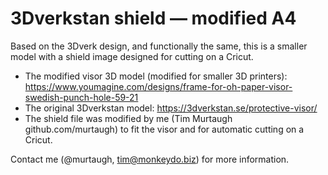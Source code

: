 # 3Dverkstan shield — modified A4

Based on the 3Dverk design, and functionally the same, this is a smaller model with a shield image designed for cutting on a Cricut.

* The modified visor 3D model (modified for smaller 3D printers): https://www.youmagine.com/designs/frame-for-oh-paper-visor-swedish-punch-hole-59-21
* The original 3Dverkstan model: https://3dverkstan.se/protective-visor/
* The shield file was modified by me (Tim Murtaugh github.com/murtaugh) to fit the visor and for automatic cutting on a Cricut.

Contact me (@murtaugh, tim@monkeydo.biz) for more information.